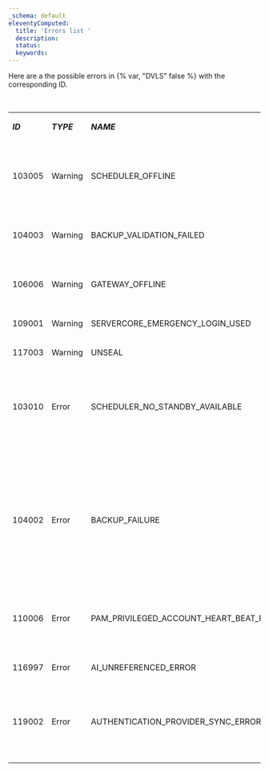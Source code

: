 ```yaml
---
_schema: default
eleventyComputed:
  title: 'Errors list '
  description:
  status:
  keywords:
---
```

Here are a the possible errors in {% var, "DVLS" false %} with the corresponding ID.

<br>

<table><tbody><tr><td><p><em><strong>ID</strong></em></p></td><td><p><em><strong>TYPE</strong></em></p></td><td><p><em><strong>NAME</strong></em></p></td><td><p><em><strong>DOMAIN</strong></em></p></td><td><p><strong>DESCRIPTION/SOLUTION</strong></p></td></tr><tr><td><p>103005</p></td><td><p>Warning</p></td><td><p>SCHEDULER_OFFLINE</p></td><td><p>System</p></td><td><p>The <a href="server/kb/knowledge-base/scheduler-service-general-information/"><em><strong>scheduler</strong></em></a> is not reachable. Restart <em><strong>{% var, "DVLS" false %}</strong></em>. Review <a href="server/web-interface/utilities/reports/logs/"><em><strong>logs</strong></em></a>, and<em><strong>Windows Event Viewer</strong></em>. Contact <a href="service@devolutions.net">service@devolutions.net</a> for further assistance. </p></td></tr><tr><td><p>104003</p></td><td><p>Warning</p></td><td><p>BACKUP_VALIDATION_FAILED</p></td><td><p>System</p></td><td><p>Happens when we can't verify if the file exists. Check path's permissions, AV software, IIS permissions… add link</p></td></tr><tr><td><p>106006</p></td><td><p>Warning</p></td><td><p>GATEWAY_OFFLINE</p></td><td><p>System</p></td><td><p>Gateway health returned down. Check if gateway is running, check logs, check Windows Event Viewer</p></td></tr><tr><td><p>109001</p></td><td><p>Warning</p></td><td><p>SERVERCORE_EMERGENCY_LOGIN_USED</p></td><td><p>System</p></td><td><p>Emergency login used ajouter lien doc</p></td></tr><tr><td><p>117003</p></td><td><p>Warning</p></td><td><p>UNSEAL</p></td><td><p>UserActivity</p></td><td><p>Entry was unsealed ajouter lien doc</p></td></tr><tr><td><p>103010</p></td><td><p>Error</p></td><td><p>SCHEDULER_NO_STANDBY_AVAILABLE</p></td><td><p>System</p></td><td><p>Logged when no standy scheduler are detected. Should probably be a warning, nothing to be done except configure another scheduler or check the logs for whatever error could've caused the scheduler to fail</p></td></tr><tr><td><p>104002</p></td><td><p>Error</p></td><td><p>BACKUP_FAILURE</p></td><td><p>System</p></td><td><p>When an exception occurs during backup process (Could be SQL related, could be timeout, hard to tell). Logs should have decent info when it's something we expect happens, else it's a detective job. Vérifier backup application web, vérifier basckup SQL server pour troublooshoter bonne affaire. backup validation fail référer topic </p><p>/server/web-interface/administration/backup/backup-manager/#database-configuration</p></td></tr><tr><td><p>110006</p></td><td><p>Error</p></td><td><p>PAM_PRIVILEGED_ACCOUNT_HEART_BEAT_FAILURE</p></td><td><p>System</p></td><td><p>Health check failed for listed providers/accounts. Check logs and contact support if needed.</p></td></tr><tr><td><p>116997</p></td><td><p>Error</p></td><td><p>AI_UNREFERENCED_ERROR</p></td><td><p>System</p></td><td><p>Can be ignored, shouldn't be seen on customer's side as this feature is not yet activated</p></td></tr><tr><td><p>119002</p></td><td><p>Error</p></td><td><p>AUTHENTICATION_PROVIDER_SYNC_ERROR</p></td><td><p>System</p></td><td><p>Should be pretty self explanatory. Extra log when work is done via scheduler, but every row affected should be explained properly</p></td></tr><tr><td><p></p></td><td><p></p></td><td><p></p></td><td><p></p></td><td><p></p></td></tr></tbody></table>